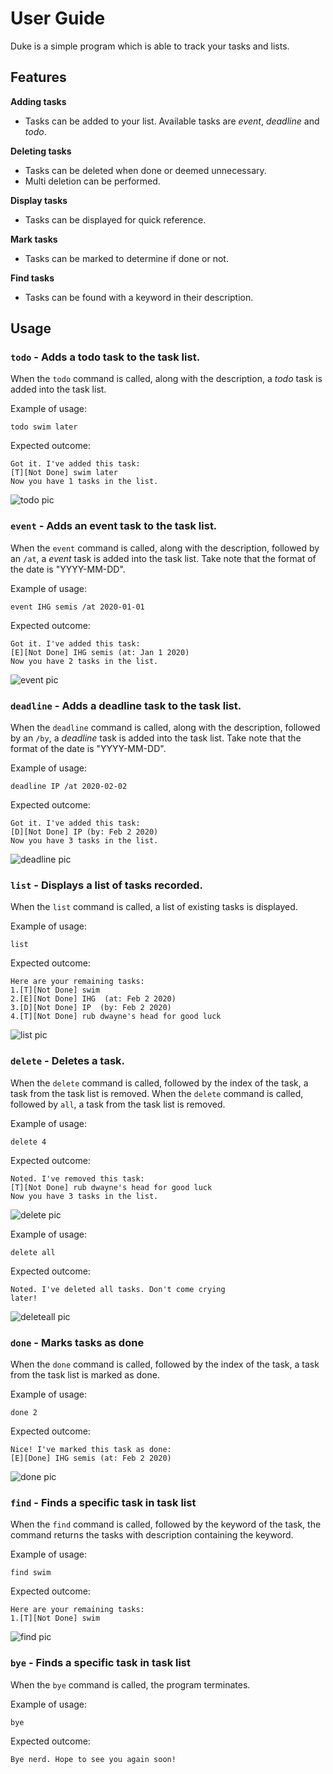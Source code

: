 # User Guide
Duke is a simple program which is able to track your tasks and lists.

## Features 
**Adding tasks** 
- Tasks can be added to your list. Available tasks are *event*, *deadline* and *todo*.

**Deleting tasks**
- Tasks can be deleted when done or deemed unnecessary.
- Multi deletion can be performed.

**Display tasks**
- Tasks can be displayed for quick reference.

**Mark tasks**
- Tasks can be marked to determine if done or not.

**Find tasks**
- Tasks can be found with a keyword in their description.

## Usage

### `todo` - Adds a todo task to the task list.

When the `todo` command is called, along with the description, a *todo* task is added into the task list. 


Example of usage: 

`todo swim later`

Expected outcome:
```
Got it. I've added this task:  
[T][Not Done] swim later
Now you have 1 tasks in the list.
```

![todo pic](todo.png)

### `event` - Adds an event task to the task list.

When the `event` command is called, along with the description, followed by an `/at`,
a *event* task is added into the task list. Take note that the format of the date is "YYYY-MM-DD". 

Example of usage: 

`event IHG semis /at 2020-01-01`

Expected outcome:
```
Got it. I've added this task:  
[E][Not Done] IHG semis (at: Jan 1 2020)
Now you have 2 tasks in the list.
```
![event pic](event.png)

### `deadline` - Adds a deadline task to the task list.

When the `deadline` command is called, along with the description, followed by an `/by`,
a *deadline* task is added into the task list. Take note that the format of the date is "YYYY-MM-DD". 


Example of usage: 

`deadline IP /at 2020-02-02`

Expected outcome:
```
Got it. I've added this task:  
[D][Not Done] IP (by: Feb 2 2020)
Now you have 3 tasks in the list.
```
![deadline pic](deadline.png)

### `list` - Displays a list of tasks recorded.

When the `list` command is called, a list of existing tasks is displayed.

Example of usage: 

`list`

Expected outcome:
```
Here are your remaining tasks:
1.[T][Not Done] swim
2.[E][Not Done] IHG  (at: Feb 2 2020)
3.[D][Not Done] IP  (by: Feb 2 2020)
4.[T][Not Done] rub dwayne's head for good luck
```
![list pic](list.png)

### `delete` - Deletes a task.

When the `delete` command is called, followed by the index of the task, a task from the task list is removed.
When the `delete` command is called, followed by `all`, a task from the task list is removed.

Example of usage: 

`delete 4`

Expected outcome:
```
Noted. I've removed this task:
[T][Not Done] rub dwayne's head for good luck
Now you have 3 tasks in the list.
```
![delete pic](delete.png)

Example of usage: 

`delete all`

Expected outcome:
```
Noted. I've deleted all tasks. Don't come crying 
later!
```
![deleteall pic](deleteall.png)
### `done` - Marks tasks as done

When the `done` command is called, followed by the index of the task, a task from the task list is marked as done.


Example of usage: 

`done 2`

Expected outcome:
```
Nice! I've marked this task as done:
[E][Done] IHG semis (at: Feb 2 2020)
```
![done pic](done.png)

### `find` - Finds a specific task in task list

When the `find` command is called, followed by the keyword of the task, the command returns the tasks with description 
containing the keyword.


Example of usage: 

`find swim`

Expected outcome:
```
Here are your remaining tasks:
1.[T][Not Done] swim
```
![find pic](find.png)

### `bye` - Finds a specific task in task list

When the `bye` command is called, the program terminates.

Example of usage: 

`bye`

Expected outcome:
```
Bye nerd. Hope to see you again soon!
```